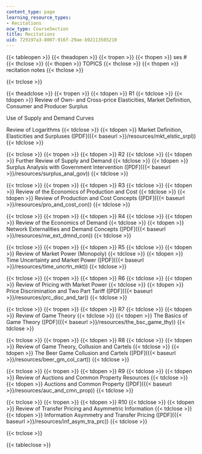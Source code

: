 ```yaml
---
content_type: page
learning_resource_types:
- Recitations
ocw_type: CourseSection
title: Recitations
uid: 729197a3-8007-916f-29ae-b92113505210
---
```


{{< tableopen >}}
{{< theadopen >}}
{{< tropen >}}
{{< thopen >}}
ses #
{{< thclose >}}
{{< thopen >}}
TOPICS
{{< thclose >}}
{{< thopen >}}
recitation notes
{{< thclose >}}

{{< trclose >}}

{{< theadclose >}}
{{< tropen >}}
{{< tdopen >}}
R1
{{< tdclose >}}
{{< tdopen >}}
Review of Own- and Cross-price Elasticities, Market Definition, Consumer and Producer Surplus  
  
Use of Supply and Demand Curves  
  
Review of Logarithms
{{< tdclose >}}
{{< tdopen >}}
Market Definition, Elasticities and Surpluses ([PDF]({{< baseurl >}}/resources/mkt_elstic_srpl))
{{< tdclose >}}

{{< trclose >}}
{{< tropen >}}
{{< tdopen >}}
R2
{{< tdclose >}}
{{< tdopen >}}
Further Review of Supply and Demand
{{< tdclose >}}
{{< tdopen >}}
Surplus Analysis with Government Intervention ([PDF]({{< baseurl >}}/resources/surplus_anal_gov))
{{< tdclose >}}

{{< trclose >}}
{{< tropen >}}
{{< tdopen >}}
R3
{{< tdclose >}}
{{< tdopen >}}
Review of the Economics of Production and Cost
{{< tdclose >}}
{{< tdopen >}}
Review of Production and Cost Concepts ([PDF]({{< baseurl >}}/resources/pro_and_cost_con))
{{< tdclose >}}

{{< trclose >}}
{{< tropen >}}
{{< tdopen >}}
R4
{{< tdclose >}}
{{< tdopen >}}
Review of the Economics of Demand
{{< tdclose >}}
{{< tdopen >}}
Network Externalities and Demand Concepts ([PDF]({{< baseurl >}}/resources/nw_ext_dmnd_con))
{{< tdclose >}}

{{< trclose >}}
{{< tropen >}}
{{< tdopen >}}
R5
{{< tdclose >}}
{{< tdopen >}}
Review of Market Power (Monopoly)
{{< tdclose >}}
{{< tdopen >}}
Time Uncertainty and Market Power ([PDF]({{< baseurl >}}/resources/time_uncrtn_mkt))
{{< tdclose >}}

{{< trclose >}}
{{< tropen >}}
{{< tdopen >}}
R6
{{< tdclose >}}
{{< tdopen >}}
Review of Pricing with Market Power
{{< tdclose >}}
{{< tdopen >}}
Price Discrimination and Two Part Tariff ([PDF]({{< baseurl >}}/resources/prc_disc_and_tar))
{{< tdclose >}}

{{< trclose >}}
{{< tropen >}}
{{< tdopen >}}
R7
{{< tdclose >}}
{{< tdopen >}}
Review of Game Theory
{{< tdclose >}}
{{< tdopen >}}
The Basics of Game Theory ([PDF]({{< baseurl >}}/resources/the_bsc_game_thy))
{{< tdclose >}}

{{< trclose >}}
{{< tropen >}}
{{< tdopen >}}
R8
{{< tdclose >}}
{{< tdopen >}}
Review of Game Theory, Collusion and Cartels
{{< tdclose >}}
{{< tdopen >}}
The Beer Game Collusion and Cartels ([PDF]({{< baseurl >}}/resources/beer_gm_col_cart))
{{< tdclose >}}

{{< trclose >}}
{{< tropen >}}
{{< tdopen >}}
R9
{{< tdclose >}}
{{< tdopen >}}
Review of Auctions and Common Property Resources
{{< tdclose >}}
{{< tdopen >}}
Auctions and Common Property ([PDF]({{< baseurl >}}/resources/auc_and_cmn_prop))
{{< tdclose >}}

{{< trclose >}}
{{< tropen >}}
{{< tdopen >}}
R10
{{< tdclose >}}
{{< tdopen >}}
Review of Transfer Pricing and Asymmetric Information
{{< tdclose >}}
{{< tdopen >}}
Information Asymmetry and Transfer Pricing ([PDF]({{< baseurl >}}/resources/inf_asym_tra_prc))
{{< tdclose >}}

{{< trclose >}}

{{< tableclose >}}